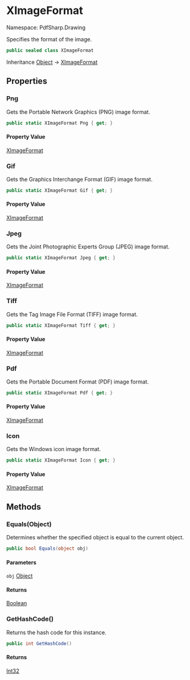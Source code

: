# XImageFormat

Namespace: PdfSharp.Drawing

Specifies the format of the image.

```csharp
public sealed class XImageFormat
```

Inheritance [Object](https://docs.microsoft.com/en-us/dotnet/api/system.object) → [XImageFormat](./pdfsharp.drawing.ximageformat)

## Properties

### **Png**

Gets the Portable Network Graphics (PNG) image format.

```csharp
public static XImageFormat Png { get; }
```

#### Property Value

[XImageFormat](./pdfsharp.drawing.ximageformat)<br>

### **Gif**

Gets the Graphics Interchange Format (GIF) image format.

```csharp
public static XImageFormat Gif { get; }
```

#### Property Value

[XImageFormat](./pdfsharp.drawing.ximageformat)<br>

### **Jpeg**

Gets the Joint Photographic Experts Group (JPEG) image format.

```csharp
public static XImageFormat Jpeg { get; }
```

#### Property Value

[XImageFormat](./pdfsharp.drawing.ximageformat)<br>

### **Tiff**

Gets the Tag Image File Format (TIFF) image format.

```csharp
public static XImageFormat Tiff { get; }
```

#### Property Value

[XImageFormat](./pdfsharp.drawing.ximageformat)<br>

### **Pdf**

Gets the Portable Document Format (PDF) image format.

```csharp
public static XImageFormat Pdf { get; }
```

#### Property Value

[XImageFormat](./pdfsharp.drawing.ximageformat)<br>

### **Icon**

Gets the Windows icon image format.

```csharp
public static XImageFormat Icon { get; }
```

#### Property Value

[XImageFormat](./pdfsharp.drawing.ximageformat)<br>

## Methods

### **Equals(Object)**

Determines whether the specified object is equal to the current object.

```csharp
public bool Equals(object obj)
```

#### Parameters

`obj` [Object](https://docs.microsoft.com/en-us/dotnet/api/system.object)<br>

#### Returns

[Boolean](https://docs.microsoft.com/en-us/dotnet/api/system.boolean)<br>

### **GetHashCode()**

Returns the hash code for this instance.

```csharp
public int GetHashCode()
```

#### Returns

[Int32](https://docs.microsoft.com/en-us/dotnet/api/system.int32)<br>
